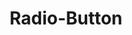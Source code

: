 ---
layout: redirect.njk
tags: 
    - lyne_de
    - lyne_components_de
    - page
key: radio-button-folder-lyne_de
title: Radio-Button
parent: components-lyne_de
keywords: radiobutton, radio, radio-button, radio-button-group, group
order: 320
redirect: radio-button/
---